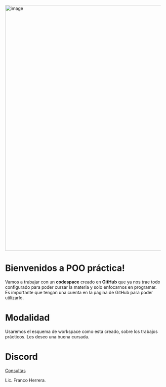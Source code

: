 <img width="792" alt="image" src="https://github.com/user-attachments/assets/bf72f843-1d0b-4d3a-b7c8-824be47a0780" />

# Bienvenidos a POO práctica!

Vamos a trabajar con un **codespace** creado en **GitHub**  que ya nos trae todo configurado para poder cursar la materia y solo enfocarnos en programar.
Es importante que tengan una cuenta en la pagina de GitHub para poder utilizarlo.

# Modalidad
Usaremos el esquema de workspace como esta creado, sobre los trabajos prácticos.
Les deseo una buena cursada.

# Discord 

[Consultas](https://discord.gg/tGZQmzRP)

Lic. Franco Herrera.

